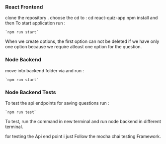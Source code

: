 <!-- @format -->

### React Frontend
clone the repository . choose the cd to : cd react-quiz-app
npm install and then
To start application run :

    `npm run start`

When we create options, the first option can not be deleted if we have only one option because we require atleast one option for the question.
 
### Node Backend

move into backend folder via  and run :

    `npm run start`

### Node Backend Tests

To test the api endpoints for saving questions run :

    `npm run test`

To test, run the command in new terminal and run node backend in different terminal.


for testing the Api end point i just Follow the mocha chai testing Framework.
